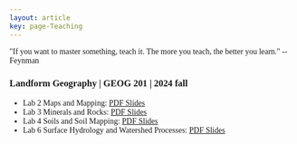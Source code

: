 ```yaml
---
layout: article
key: page-Teaching
---
```



<style>
    body {
        font-family: "Times New Roman", Times, serif;
    }
    .publication-title {
        font-weight: bold;
    }
    .publication-authors {
        font-style: italic;
    }
    .publication-date {
        font-style: italic;
    }
</style>

<div class="roman-font">
  "If you want to master something, teach it. The more you teach, the better you learn." --Feynman
</div>

### Landform Geography | GEOG 201 | 2024 fall
- Lab 2 Maps and Mapping: [PDF Slides](/Teaching_slides/Maps_and_Mapping.pdf)
- Lab 3 Minerals and Rocks: [PDF Slides](Teaching_slides/GEOG201_2024_Rocks.pdf)
- Lab 4 Soils and Soil Mapping: [PDF Slides](Teaching_slides/Soils_and_Soil_Mapping.pdf)
- Lab 6 Surface Hydrology and Watershed Processes: [PDF Slides](Teaching_slides/Surface_Hydrology_and_Watershed_Processes.pdf)
